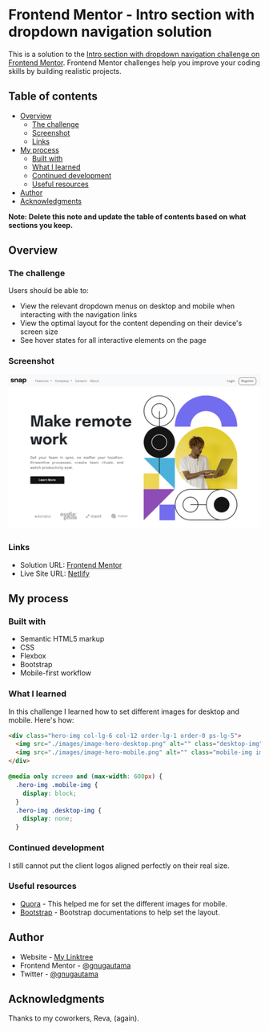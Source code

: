 # Frontend Mentor - Intro section with dropdown navigation solution

This is a solution to the [Intro section with dropdown navigation challenge on Frontend Mentor](https://www.frontendmentor.io/challenges/intro-section-with-dropdown-navigation-ryaPetHE5). Frontend Mentor challenges help you improve your coding skills by building realistic projects.

## Table of contents

- [Overview](#overview)
  - [The challenge](#the-challenge)
  - [Screenshot](#screenshot)
  - [Links](#links)
- [My process](#my-process)
  - [Built with](#built-with)
  - [What I learned](#what-i-learned)
  - [Continued development](#continued-development)
  - [Useful resources](#useful-resources)
- [Author](#author)
- [Acknowledgments](#acknowledgments)

**Note: Delete this note and update the table of contents based on what sections you keep.**

## Overview

### The challenge

Users should be able to:

- View the relevant dropdown menus on desktop and mobile when interacting with the navigation links
- View the optimal layout for the content depending on their device's screen size
- See hover states for all interactive elements on the page

### Screenshot

![](./images/Screenshot%20Intro%20section%20with%20dropdown%20navigation.png)

### Links

- Solution URL: [Frontend Mentor](https://www.frontendmentor.io/challenges/intro-section-with-dropdown-navigation-ryaPetHE5/hub/intro-section-with-dropdown-navigation-Pt0hPQQ_A2)
- Live Site URL: [Netlify](https://inner-section-with-dropdown-nav.netlify.app/)

## My process

### Built with

- Semantic HTML5 markup
- CSS
- Flexbox
- Bootstrap
- Mobile-first workflow

### What I learned

In this challenge I learned how to set different images for desktop and mobile. Here's how:

```html
<div class="hero-img col-lg-6 col-12 order-lg-1 order-0 ps-lg-5">
  <img src="./images/image-hero-desktop.png" alt="" class="desktop-img" />
  <img src="./images/image-hero-mobile.png" alt="" class="mobile-img img-fluid" />
</div>
```

```css
@media only screen and (max-width: 600px) {
  .hero-img .mobile-img {
    display: block;
  }
  .hero-img .desktop-img {
    display: none;
  }
```

### Continued development

I still cannot put the client logos aligned perfectly on their real size.

### Useful resources

- [Quora](https://www.quora.com/What-CSS-can-I-use-to-display-an-image-on-a-mobile-site-while-hiding-it-on-the-desktop-version) - This helped me for set the different images for mobile.
- [Bootstrap](https://getbootstrap.com/docs/5.0/utilities/flex/) - Bootstrap documentations to help set the layout.

## Author

- Website - [My Linktree](https://linktr.ee/agungutama)
- Frontend Mentor - [@gnugautama](https://www.frontendmentor.io/profile/gnugautama)
- Twitter - [@gnugautama](https://www.twitter.com/@gnugautama)

## Acknowledgments

Thanks to my coworkers, Reva, (again).
